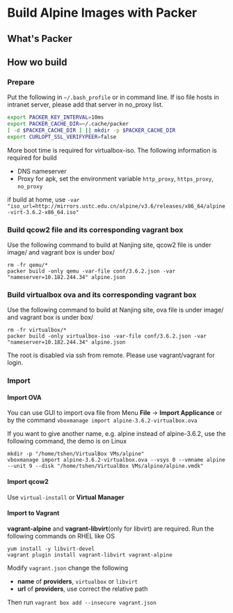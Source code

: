 # Build Alpine Images with Packer

## What's Packer

## How wo build

### Prepare

Put the following in `~/.bash_profile` or in command line. 
If iso file hosts in intranet server, please add that server in no_proxy list.

```bash
export PACKER_KEY_INTERVAL=10ms
export PACKER_CACHE_DIR=~/.cache/packer
[ -d $PACKER_CACHE_DIR ] || mkdir -p $PACKER_CACHE_DIR
export CURLOPT_SSL_VERIFYPEER=false
```

More boot time is required for virtualbox-iso. The following information is required for build

- DNS nameserver
- Proxy for apk, set the environment variable `http_proxy`, `https_proxy`, `no_proxy`

if build at home, use `-var "iso_url=http://mirrors.ustc.edu.cn/alpine/v3.6/releases/x86_64/alpine-virt-3.6.2-x86_64.iso"`

### Build qcow2 file and its corresponding vagrant box

Use the following command to build  at Nanjing site, qcow2 file is under image/ and vagrant box is under box/

```shell
rm -fr qemu/*
packer build -only qemu -var-file conf/3.6.2.json -var "nameserver=10.182.244.34" alpine.json
```

### Build virtualbox ova and its corresponding vagrant box

Use the following command to build at Nanjing site, ova file is under image/ and vagrant box is under box/

```shell
rm -fr virtualbox/*
packer build -only virtualbox-iso -var-file conf/3.6.2.json -var "nameserver=10.182.244.34" alpine.json
```

The root is disabled via ssh from remote. Please use vagrant/vagrant for login.

### Import

#### Import OVA

You can use GUI to import ova file from Menu **File** -> **Import Applicance** or by the command `vboxmanage import alpine-3.6.2-virtualbox.ova`

If you want to give another name, e.g. alpine instead of alpine-3.6.2, use the following command, the demo is on Linux

```shell
mkdir -p "/home/tshen/VirtualBox VMs/alpine"
vboxmanage import alpine-3.6.2-virtualbox.ova --vsys 0 --vmname alpine --unit 9 --disk "/home/tshen/VirtualBox VMs/alpine/alpine.vmdk"
```

#### Import qcow2

Use `virtual-install` or **Virtual Manager**

#### Import to Vagrant

**vagrant-alpine** and **vagrant-libvirt**(only for libvirt) are required. Run the following commands on RHEL like OS

```shell
yum install -y libvirt-devel
vagrant plugin install vagrant-libvirt vagrant-alpine
```

Modify `vagrant.json` change the following

- **name** of **providers**, `virtualbox` or `libvirt`
- **url** of **providers**, use correct the relative path

Then run `vagrant box add --insecure vagrant.json`
